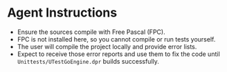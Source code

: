 # Agent Instructions

* Ensure the sources compile with Free Pascal (FPC).
* FPC is not installed here, so you cannot compile or run tests yourself.
* The user will compile the project locally and provide error lists.
* Expect to receive those error reports and use them to fix the code until `Unittests/UTestGoEngine.dpr` builds successfully.

